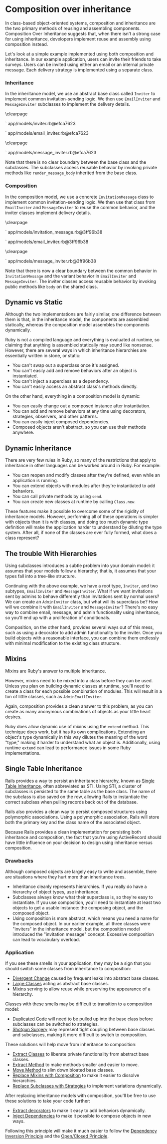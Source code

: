 # Composition over inheritance

In class-based object-oriented systems, composition and inheritance are the two
primary methods of reusing and assembling components. Composition Over
Inheritance suggests that, when there isn't a strong case for using inheritance,
developers implement reuse and assembly using composition instead.

Let's look at a simple example implemented using both composition and
inheritance. In our example application, users can invite their friends to take
surveys. Users can be invited using either an email or an internal private
message. Each delivery strategy is implemented using a separate class.

### Inheritance

In the inheritance model, we use an abstract base class called `Inviter` to
implement common invitation-sending logic. We then use `EmailInviter` and
`MessageInviter` subclasses to implement the delivery details.

\clearpage

` app/models/inviter.rb@efca7623

` app/models/email_inviter.rb@efca7623

\clearpage

` app/models/message_inviter.rb@efca7623

Note that there is no clear boundary between the base class and the subclasses.
The subclasses access reusable behavior by invoking private methods like
`render_message_body` inherited from the base class.

### Composition

In the composition model, we use a concrete `InvitationMessage` class to
implement common invitation-sending logic. We then use that class from
`EmailInviter` and `MessageInviter` to reuse the common behavior, and the
inviter classes implement delivery details.

\clearpage

` app/models/invitation_message.rb@3ff96b38

` app/models/email_inviter.rb@3ff96b38

\clearpage

` app/models/message_inviter.rb@3ff96b38

Note that there is now a clear boundary between the common behavior in
`InvitationMessage` and the variant behavior in `EmailInviter` and
`MessageInviter`. The inviter classes access reusable behavior by invoking
public methods like `body` on the shared class.

## Dynamic vs Static

Although the two implementations are fairly similar, one difference between them
is that, in the inheritance model, the components are assembled statically,
whereas the composition model assembles the components dynamically.

Ruby is not a compiled language and everything is evaluated at runtime, so
claiming that anything is assembled statically may sound like nonsense.
However, there are several ways in which inheritance hierarchies are essentially
written in stone, or static:

* You can't swap out a superclass once it's assigned.
* You can't easily add and remove behaviors after an object is instantiated.
* You can't inject a superclass as a dependency.
* You can't easily access an abstract class's methods directly.

On the other hand, everything in a composition model is dynamic:

* You can easily change out a composed instance after instantiation.
* You can add and remove behaviors at any time using decorators, strategies,
  observers, and other patterns.
* You can easily inject composed dependencies.
* Composed objects aren't abstract, so you can use their methods anywhere.

## Dynamic Inheritance

There are very few rules in Ruby, so many of the restrictions that apply to
inheritance in other languages can be worked around in Ruby. For example:

* You can reopen and modify classes after they're defined, even while an
  application is running.
* You can extend objects with modules after they're instantiated to add
  behaviors.
* You can call private methods by using `send`.
* You can create new classes at runtime by calling `Class.new`.

These features make it possible to overcome some of the rigidity of inheritance
models. However, performing all of these operations is simpler with objects than
it is with classes, and doing too much dynamic type definition will make the
application harder to understand by diluting the type system. After all, if none
of the classes are ever fully formed, what does a class represent?

## The trouble With Hierarchies

Using subclasses introduces a subtle problem into your domain model: it assumes
that your models follow a hierarchy; that is, it assumes that your types fall
into a tree-like structure.

Continuing with the above example, we have a root type, `Inviter`, and two
subtypes, `EmailInviter` and `MessageInviter`. What if we want invitations sent
by admins to behave differently than invitations sent by normal users? We can
create an `AdminInviter` class, but what will its superclass be?  How will we
combine it with `EmailInviter` and `MessageInviter`? There's no easy way to
combine email, message, and admin functionality using inheritance, so you'll end
up with a proliferation of conditionals.

Composition, on the other hand, provides several ways out of this mess, such as
using a decorator to add admin functionality to the inviter. Once you build
objects with a reasonable interface, you can combine them endlessly with minimal
modification to the existing class structure.

## Mixins

Mixins are Ruby's answer to multiple inheritance.

However, mixins need to be mixed into a class before they can be used. Unless
you plan on building dynamic classes at runtime, you'll need to create a class
for each possible combination of modules. This will result in a ton of little
classes, such as `AdminEmailInviter`.

Again, composition provides a clean answer to this problem, as you can create
as many anonymous combinations of objects as your little heart desires.

Ruby does allow dynamic use of mixins using the `extend` method. This technique
does work, but it has its own complications. Extending an object's type
dynamically in this way dilutes the meaning of the word "type," making it
harder to understand what an object is. Additionally, using runtime `extend` can
lead to performance issues in some Ruby implementations.

## Single Table Inheritance

Rails provides a way to persist an inheritance hierarchy, known as [Single Table
Inheritance](#single-table-inheritance-sti), often abbreviated as STI. Using
STI, a cluster of subclasses is persisted to the same table as the base class.
The name of the subclass is also saved on the row, allowing Rails to instantiate
the correct subclass when pulling records back out of the database.

Rails also provides a clean way to persist composed structures using polymorphic
associations. Using a polymorphic association, Rails will store both the primary
key and the class name of the associated object.

Because Rails provides a clean implementation for persisting both inheritance
and composition, the fact that you're using ActiveRecord should have little
influence on your decision to design using inheritance versus composition.

### Drawbacks

Although composed objects are largely easy to write and assemble, there are
situations where they hurt more than inheritance trees.

* Inheritance cleanly represents hierarchies. If you really do have a hierarchy
  of object types, use inheritance.
* Subclasses always know what their superclass is, so they're easy to
  instantiate. If you use composition, you'll need to instantiate at least two
  objects to get a usable instance: the composing object, and the composed
  object.
* Using composition is more abstract, which means you need a name for the
  composed object. In our earlier example, all three classes were "inviters" in
  the inheritance model, but the composition model introduced the "invitation
  message" concept. Excessive composition can lead to vocabulary overload.

### Application

If you see these smells in your application, they may be a sign that you should
switch some classes from inheritance to composition:

* [Divergent Change](#divergent-change) caused by frequent leaks into abstract
  base classes.
* [Large Classes](#large-class) acting as abstract base classes.
* [Mixins](#mixin) serving to allow reuse while preserving the appearance of a
  hierarchy.

Classes with these smells may be difficult to transition to a composition model:

* [Duplicated Code](#duplicated-code) will need to be pulled up into the base
  class before subclasses can be switched to strategies.
* [Shotgun Surgery](#shotgun-surgery) may represent tight coupling between base
  classes and subclasses, making it more difficult to switch to composition.

These solutions will help move from inheritance to composition:

* [Extract Classes](#extract-class) to liberate private functionality from
  abstract base classes.
* [Extract Method](#extract-method) to make methods smaller and easier to move.
* [Move Method](#move-method) to slim down bloated base classes.
* [Replace Mixins with Composition](#replace-mixin-with-composition) to make it
  easier to dissolve hierarchies.
* [Replace Subclasses with Strategies](#replace-subclasses-with-strategies)
  to implement variations dynamically.

After replacing inheritance models with composition, you'll be free to use these
solutions to take your code further:

* [Extract decorators](#extract-decorator) to make it easy to add behaviors
  dynamically.
* [Inject Dependencies](#inject-dependencies) to make it possible to compose
  objects in new ways.

Following this principle will make it much easier to follow the [Dependency
Inversion Principle](#dependency-inversion-principle) and the [Open/Closed
Principle](#openclosed-principle).
